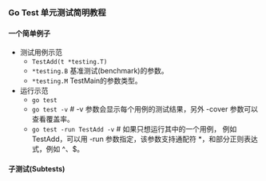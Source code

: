 ### Go Test 单元测试简明教程

#### 一个简单例子
- 测试用例示范
  - `TestAdd(t *testing.T)` 
  - `*testing.B` 基准测试(benchmark)的参数。
  - `*testing.M` TestMain的参数类型。
- 运行示范
  - `go test`
  - `go test -v` # -v 参数会显示每个用例的测试结果，另外 -cover 参数可以查看覆盖率。
  - `go test -run TestAdd -v` # 如果只想运行其中的一个用例，
   例如 TestAdd，可以用 -run 参数指定，该参数支持通配符 *，和部分正则表达式，例如 ^、$。

#### 子测试(Subtests)
